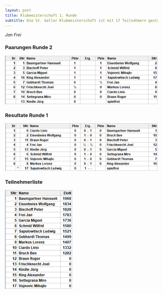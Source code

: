 ```yaml
---
layout: post
title: Klubmeisterschaft 1. Runde
subtitle: Die St. Galler Klubmeisterschaft ist mit 17 Teilnehmern gestartet.
---
```




_Jan Frei_

### Paarungen Runde 2

![Teilnehmerliste](/assets/img/klubmeisterschaft/2022/Klubmeisterschaft2022_r2_paarungen.png)

### Resultate Runde 1

![Teilnehmerliste](/assets/img/klubmeisterschaft/2022/Klubmeisterschaft2022_r1_ergebnisse.png)

### Teilnehmerliste

![Teilnehmerliste](/assets/img/klubmeisterschaft/2022/Klubmeisterschaft2022_Teilnehmerliste.png)

